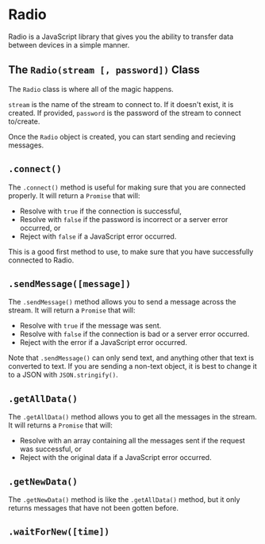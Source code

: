 # Radio
Radio is a JavaScript library that gives you the ability to transfer data between devices in a simple manner.

## The `Radio(stream [, password])` Class
The `Radio` class is where all of the magic happens.

`stream` is the name of the stream to connect to. If it doesn't exist, it is created.
If provided, `password` is the password of the stream to connect to/create.

Once the `Radio` object is created, you can start sending and recieving messages.

## `.connect()`
The `.connect()` method is useful for making sure that you are connected properly. It will return a `Promise` that will:
 - Resolve with `true` if the connection is successful,
 - Resolve with `false` if the password is incorrect or a server error occurred, or
 - Reject with `false` if a JavaScript error occurred.

This is a good first method to use, to make sure that you have successfully connected to Radio.

## `.sendMessage([message])`
The `.sendMessage()` method allows you to send a message across the stream. It will return a `Promise` that will:
 - Resolve with `true` if the message was sent.
 - Resolve with `false` if the connection is bad or a server error occurred.
 - Reject with the error if a JavaScript error occurred.

Note that `.sendMessage()` can only send text, and anything other that text is converted to text. If you are sending a non-text object, it is best to change it to a JSON with `JSON.stringify()`.

## `.getAllData()`
The `.getAllData()` method allows you to get all the messages in the stream. It will returns a `Promise` that will:
 - Resolve with an array containing all the messages sent if the request was successful, or
 - Reject with the original data if a JavaScript error occurred.

## `.getNewData()`
The `.getNewData()` method is like the `.getAllData()` method, but it only returns messages that have not been gotten before.

## `.waitForNew([time])`
